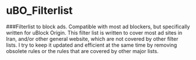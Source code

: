 # uBO_Filterlist
###Filterlist to block ads. Compatible with most ad blockers, but specifically written for uBlock Origin. This filter list is written to cover most ad sites in Iran, and/or other general website, which are not covered by other filter lists. I try to keep it updated and efficient at the same time by removing obsolete rules or the rules that are covered by other major lists.
